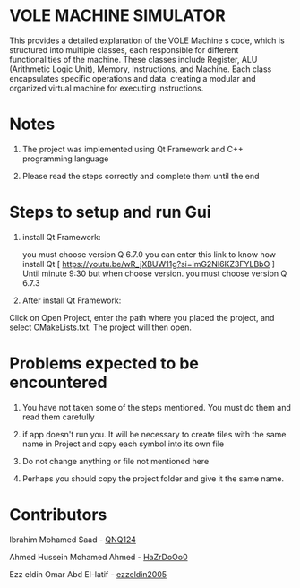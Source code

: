 # VOLE MACHINE SIMULATOR
This provides a detailed explanation of the VOLE Machine  s code, which is structured into multiple classes, each responsible for different functionalities of the machine. These classes include Register, ALU (Arithmetic Logic Unit), Memory, Instructions, and Machine. Each class encapsulates specific operations and data, creating a modular and organized virtual machine for executing instructions.

# Notes
1) The project was implemented using Qt Framework and C++ programming language
   
3) Please read the steps correctly and complete them until the end

# Steps to setup and run Gui
1) install Qt Framework:
   
   you must choose version Q 6.7.0 you can enter this link to know how install Qt [ https://youtu.be/wR_jXBUW11g?si=imG2NI6KZ3FYLBbO ] Until minute 9:30 but       when choose version. you must choose version Q 6.7.3

2) After install Qt Framework:

  Click on Open Project, enter the path where you placed the project, and select CMakeLists.txt. The project will then open.

# Problems expected to be encountered
1) You have not taken some of the steps mentioned. You must do them and read them carefully

2) if app doesn't run you. It will be necessary to create files with the same name in Project and copy each symbol into its own file

3) Do not change anything or file not mentioned here
  
4) Perhaps you should copy the project folder and give it the same name.

# Contributors
Ibrahim Mohamed Saad - [QNQ124](https://github.com/QNQ124)

Ahmed Hussein Mohamed Ahmed - [HaZrDoOo0](https://github.com/HaZrDoOo0)

Ezz eldin Omar Abd El-latif - [ezzeldin2005](https://github.com/ezzeldin2005)
